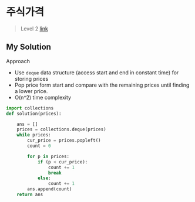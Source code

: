 # 주식가격

> Level 2
> [link](https://programmers.co.kr/learn/courses/30/lessons/42584)

## My Solution

Approach

- Use `deque` data structure (access start and end in constant time) for storing prices
- Pop price form start and compare with the remaining prices until finding a lower price.
- O(n^2) time complexity

```python
import collections
def solution(prices):

    ans = []
    prices = collections.deque(prices)
    while prices:
        cur_price = prices.popleft()
        count = 0

        for p in prices:
            if (p < cur_price):
                count += 1
                break
            else:
                count += 1
        ans.append(count)
    return ans
```
